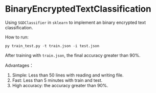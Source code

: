 # BinaryEncryptedTextClassification

Using `SGDClassifier` in `sklearn` to implement an binary encrypted text classification.

How to run:
```Python
py train_test.py -t train.json -i test.json
```
After training with `train.json`, the final accuracy greater than 90%.

Advantages：
1. Simple: Less than 50 lines with reading and writing file.
2. Fast: Less than 5 minutes with train and test.
3. High accuracy: the accuracy greater than 90%.
